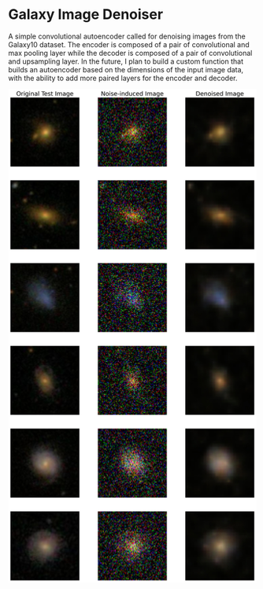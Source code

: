 # Galaxy Image Denoiser
 A simple convolutional autoencoder called for denoising images from the Galaxy10 dataset. The encoder is composed of a pair of convolutional and max pooling layer while the decoder is composed of a pair of convolutional and upsampling layer. In the future, I plan to build a custom function that builds an autoencoder based on the dimensions of the input image data, with the ability to add more paired layers for the encoder and decoder.
 
 ![output](https://github.com/LanzLagman/Galaxy-Image-Denoiser/blob/main/gal10_autoencoder_output_overview_gnoise_0.2.jpg)
 
